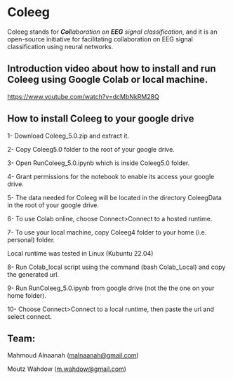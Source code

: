 # Coleeg
Coleeg stands for _**Col**laboration on **EEG** signal classification_, and it is an open-source initiative for facilitating collaboration on EEG signal classification using neural networks.

## Introduction video about how to install and run Coleeg using Google Colab or local machine.
  https://www.youtube.com/watch?v=dcMbNkRM28Q
  
## How to install Coleeg to your google drive

  1- Download Coleeg_5.0.zip and extract it.
  
  2- Copy Coleeg5.0 folder to the root of your google drive.
  
  3- Open RunColeeg_5.0.ipynb which is inside Coleeg5.0 folder.
  
  4- Grant permissions for the notebook to enable its access your google drive.
  
  5- The data needed for Coleeg will be located in the directory ColeegData in the root of your google drive.
  
  6- To use Colab online, choose Connect>Connect to a hosted runtime.
  
  7- To use your local machine, copy Coleeg4 folder to your home (i.e. personal) folder.
  
  Local runtime was tested in Linux (Kubuntu 22.04)
  
  8- Run Colab_local script using the command (bash Colab_Local) and copy the generated url.
  
  9- Run RunColeeg_5.0.ipynb from google drive (not the the one on your home folder).
  
  10- Choose Connect>Connect to a local runtime, then paste the url and select connect.

## Team:

Mahmoud Alnaanah (malnaanah@gmail.com)

Moutz Wahdow (m.wahdow@gmail.com)

